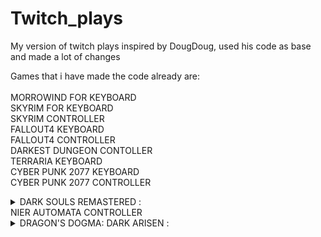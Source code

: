 # Twitch_plays
My version of twitch plays inspired by DougDoug, used his code as base and made a lot of changes<br />

Games that i have made the code already are:<br /><br />
MORROWIND FOR KEYBOARD<br />
SKYRIM FOR KEYBOARD<br />
SKYRIM CONTROLLER<br />
FALLOUT4 KEYBOARD<br />
FALLOUT4 CONTROLLER<br />
DARKEST DUNGEON CONTOLLER<br />
TERRARIA KEYBOARD<br />
CYBER PUNK 2077 KEYBOARD<br />
CYBER PUNK 2077 CONTROLLER<br />
<details>
  <summary>DARK SOULS REMASTERED : </summary><br />
   Camera:<br /><br />

  >"lookup", "lup", "look up" will move the right analog up<br />
  "lookdown", "ldown", "look down" will move the right analog down<br />
  "lookleft", "lleft", "look left", "turnleft" will move the right analog left<br />
  "lookright", "lright", "look right", "turnright" will move the right analog right<br /><br />

  <h4>Movement:<br /><br /></h4>

  >"forward" will move the left analog up<br />
  "backwards" will move the left analog down<br />
  "left" will move the left analog left<br />
  "right" will move the left analog right<br /><br />
  "auto walk", "walk" will hold my right analog up<br />
  "stop walking", "stop running" will reset my right analog position<br /><br />

  <h4>Buttons ABXY:<br /><br /></h4>

  >"a" will press my A button<br />
  "hold a" will hold my A button for 1 seccond <br />
  "return", "back", "b", "roll" will press my B button<br />
  "hold_b_1sec", "hold b" will hold my B button for 1 seccond <br />
  "use item", "heal", "x" will press my X button<br />
  "y" will press my Y button<br /><br />

  <h4>Triggers and shoulder/bumpers:<br /><br /></h4>

  >"left trigger", "lt", "parry" will press my left trigger<br />
  "hold lt", "hold left trigger", "hold lefttrigger", "hlt", "aim" will hold my left trigger for 30 secconds<br />
  "release left trigger", "rlt" will release my left trigger if someone used hold left trigger<br />
  "fire arrow", "shoot", "right trigger", "rt", "heavy attack" wil press my right trigger<br />
  "hold rt", "hold right trigger", "hrt"] will hold my right trigger for 10 secconds<br />
  "release rt", "release right trigger" will release my right trigger if someone used hold right trigger<br /><br />
  "right shoulder", "rb", "light attack", "attack" will press my right shoulder/bumper<br />
  "left shoulder", "lb", "shield", "defend" will press my left shoulder/bumper<br /><br />

  <h4>Dpads:<br /><br /></h4>

  >"change pyro", "change miracle", "change spell", "change magic", "dup", "dpadup", "d pad up" will press my d pad up button<br />
  "change item", "dup", "dpaddown", "d pad down" will press my d pad down button<br />
  "change left weapon", "dleft", "dpadleft", "d pad left" will press my d pad left button<br />
  "change right weapon", "dright", "dpadright", "d pad right" will press my d pad right button<br /><br />

  <h4>Other buttons:<br /><br /></h4>

  >"l3" will press L3<br />
  "r3" will press R3<br /><br />
  "select", "gesture", "gestures" will press may back/select button<br />
  "pause", "start", "menu" will press my start/pause button<br />

</details>
NIER AUTOMATA CONTROLLER<br />
<details>
  <summary>DRAGON'S DOGMA: DARK ARISEN : </summary><br />
  
  >"quicksave", "quick save", "save", "f5" will do a quicksave<br />
  "quickcheckpoint" "quick checkpoint", "checkpoint", "f9" will do a checkpoint<br /><br />

 Camera:<br /><br />

  >"lookup", "lup", "look up" will move the right analog up<br />
  "lookdown", "ldown", "look down" will move the right analog down<br />
  "lookleft", "lleft", "look left", "turnleft" will move the right analog left<br />
  "lookright", "lright", "look right", "turnright" will move the right analog right<br /><br />

  <h4>Movement:<br /><br /></h4>

  >"forward" will move the left analog up<br />
  "backwards" will move the left analog down<br />
  "left" will move the left analog left<br />
  "right" will move the left analog right<br /><br />
  "auto walk", "walk" will hold my right analog up<br />
  "stop walking", "stop running" will reset my right analog position<br /><br />

  <h4>Buttons ABXY:<br /><br /></h4>

  >"jump", "a" will press my A button<br />
  "hold a" will hold my A button for 1 seccond <br />
  "double jump", "aa", "2a" will press A twice with a 0.5 seccond interval<br />
  "return", "back", "b", "action", "help", "examine" will press my B button<br />
  hold_b_1sec = ["hold b" will hold my B button for 1 seccond <br />
  "light attack", "x" will press my X button<br />
  "y", "heavy attack" will press my Y button<br /><br />

  <h4>Triggers and shoulder/bumpers:<br /><br /></h4>

  >"draw", "sheathe", "left trigger", "lt" will press my left trigger<br />
  "hold lt", "hold left trigger", "hold lefttrigger", "hlt" will hold my left trigger for 30 secconds<br />
  "release left trigger", "rlt" will release my left trigger if someone used hold left trigger<br />
  "grab", "cling", "fire arrow", "shoot", "right trigger", "rt" wil press my right trigger<br />
  "hold rt", "hold right trigger", "hrt"] will hold my right trigger for 10 secconds<br />
  "release rt", "release right trigger" will release my right trigger if someone used hold right trigger<br /><br />
  "right shoulder", "rb" will press my right shoulder/bumper<br />
  "left shoulder", "lb" will press my left shoulder/bumper<br /><br />

  <h4>Dpads:<br /><br /></h4>

  >"go", "dup", "dpadup", "d pad up" will press my d pad up button<br />
  "come", "dup", "dpaddown", "d pad down" will press my d pad down button<br />
  "help", "dleft", "dpadleft", "d pad left" will press my d pad left button<br />
  "help", "dright", "dpadright", "d pad right" will press my d pad right button<br /><br />

  <h4>Other buttons:<br /><br /></h4>

  >"l3" will press L3<br />
  "r3" will press R3<br /><br />
  "select", "inventory" will press may back/select button<br />
  "pause", "start" will press my start/pause button<br />

</details>
